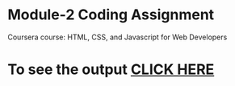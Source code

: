 

# Module-2 Coding Assignment

Coursera course: HTML, CSS, and Javascript for Web Developers

# To see the output [CLICK HERE](https://sudheep2.github.io/HTMl-course/Assignments/module-2/index.html)

